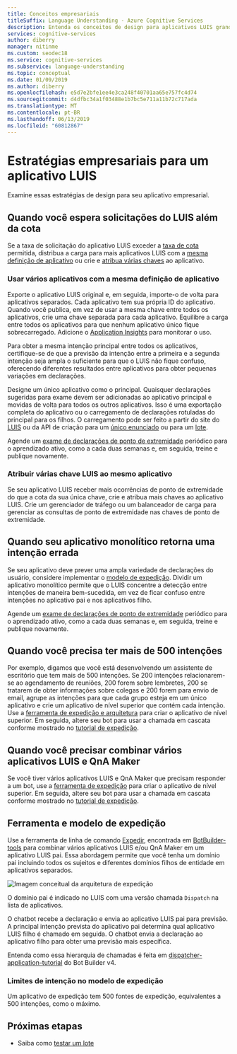 ```yaml
---
title: Conceitos empresariais
titleSuffix: Language Understanding - Azure Cognitive Services
description: Entenda os conceitos de design para aplicativos LUIS grandes ou em vários aplicativos, incluindo o LUIS e o QnA Maker juntos.
services: cognitive-services
author: diberry
manager: nitinme
ms.custom: seodec18
ms.service: cognitive-services
ms.subservice: language-understanding
ms.topic: conceptual
ms.date: 01/09/2019
ms.author: diberry
ms.openlocfilehash: e5d7e2bfe1ee4e3ca248f40701aa65e757fc4d74
ms.sourcegitcommit: d4dfbc34a1f03488e1b7bc5e711a11b72c717ada
ms.translationtype: MT
ms.contentlocale: pt-BR
ms.lasthandoff: 06/13/2019
ms.locfileid: "60812867"
---
```

# <a name="enterprise-strategies-for-a-luis-app"></a>Estratégias empresariais para um aplicativo LUIS
Examine essas estratégias de design para seu aplicativo empresarial.

## <a name="when-you-expect-luis-requests-beyond-the-quota"></a>Quando você espera solicitações do LUIS além da cota
Se a taxa de solicitação do aplicativo LUIS exceder a [taxa de cota](https://azure.microsoft.com/pricing/details/cognitive-services/language-understanding-intelligent-services/) permitida, distribua a carga para mais aplicativos LUIS com a [mesma definição de aplicativo](#use-multiple-apps-with-same-app-definition) ou crie e [atribua várias chaves](#assign-multiple-luis-keys-to-same-app) ao aplicativo. 

### <a name="use-multiple-apps-with-same-app-definition"></a>Usar vários aplicativos com a mesma definição de aplicativo
Exporte o aplicativo LUIS original e, em seguida, importe-o de volta para aplicativos separados. Cada aplicativo tem sua própria ID do aplicativo. Quando você publica, em vez de usar a mesma chave entre todos os aplicativos, crie uma chave separada para cada aplicativo. Equilibre a carga entre todos os aplicativos para que nenhum aplicativo único fique sobrecarregado. Adicione o [Application Insights](luis-tutorial-bot-csharp-appinsights.md) para monitorar o uso. 

Para obter a mesma intenção principal entre todos os aplicativos, certifique-se de que a previsão da intenção entre a primeira e a segunda intenção seja ampla o suficiente para que o LUIS não fique confuso, oferecendo diferentes resultados entre aplicativos para obter pequenas variações em declarações. 

Designe um único aplicativo como o principal. Quaisquer declarações sugeridas para exame devem ser adicionadas ao aplicativo principal e movidas de volta para todos os outros aplicativos. Isso é uma exportação completa do aplicativo ou o carregamento de declarações rotuladas do principal para os filhos. O carregamento pode ser feito a partir do site do [LUIS](luis-reference-regions.md) ou da API de criação para um [único enunciado](https://westus.dev.cognitive.microsoft.com/docs/services/5890b47c39e2bb17b84a55ff/operations/5890b47c39e2bb052c5b9c08) ou para um [lote](https://westus.dev.cognitive.microsoft.com/docs/services/5890b47c39e2bb17b84a55ff/operations/5890b47c39e2bb052c5b9c09). 

Agende um [exame de declarações de ponto de extremidade](luis-how-to-review-endpoint-utterances.md) periódico para o aprendizado ativo, como a cada duas semanas e, em seguida, treine e publique novamente. 

### <a name="assign-multiple-luis-keys-to-same-app"></a>Atribuir várias chave LUIS ao mesmo aplicativo
Se seu aplicativo LUIS receber mais ocorrências de ponto de extremidade do que a cota da sua única chave, crie e atribua mais chaves ao aplicativo LUIS. Crie um gerenciador de tráfego ou um balanceador de carga para gerenciar as consultas de ponto de extremidade nas chaves de ponto de extremidade. 

## <a name="when-your-monolithic-app-returns-wrong-intent"></a>Quando seu aplicativo monolítico retorna uma intenção errada
Se seu aplicativo deve prever uma ampla variedade de declarações do usuário, considere implementar o [modelo de expedição](#dispatch-tool-and-model). Dividir um aplicativo monolítico permite que o LUIS concentre a detecção entre intenções de maneira bem-sucedida, em vez de ficar confuso entre intenções no aplicativo pai e nos aplicativos filho. 

Agende um [exame de declarações de ponto de extremidade](luis-how-to-review-endpoint-utterances.md) periódico para o aprendizado ativo, como a cada duas semanas e, em seguida, treine e publique novamente. 

## <a name="when-you-need-to-have-more-than-500-intents"></a>Quando você precisa ter mais de 500 intenções
Por exemplo, digamos que você está desenvolvendo um assistente de escritório que tem mais de 500 intenções. Se 200 intenções relacionarem-se ao agendamento de reuniões, 200 forem sobre lembretes, 200 se tratarem de obter informações sobre colegas e 200 forem para envio de email, agrupe as intenções para que cada grupo esteja em um único aplicativo e crie um aplicativo de nível superior que contém cada intenção. Use a [ferramenta de expedição e arquitetura](#dispatch-tool-and-model) para criar o aplicativo de nível superior. Em seguida, altere seu bot para usar a chamada em cascata conforme mostrado no [tutorial de expedição][dispatcher-application-tutorial]. 

## <a name="when-you-need-to-combine-several-luis-and-qna-maker-apps"></a>Quando você precisar combinar vários aplicativos LUIS e QnA Maker
Se você tiver vários aplicativos LUIS e QnA Maker que precisam responder a um bot, use a [ferramenta de expedição](#dispatch-tool-and-model) para criar o aplicativo de nível superior. Em seguida, altere seu bot para usar a chamada em cascata conforme mostrado no [tutorial de expedição][dispatcher-application-tutorial]. 

## <a name="dispatch-tool-and-model"></a>Ferramenta e modelo de expedição
Use a ferramenta de linha de comando [Expedir][dispatch-tool], encontrada em [BotBuilder-tools](https://github.com/Microsoft/botbuilder-tools) para combinar vários aplicativos LUIS e/ou QnA Maker em um aplicativo LUIS pai. Essa abordagem permite que você tenha um domínio pai incluindo todos os sujeitos e diferentes domínios filhos de entidade em aplicativos separados. 

![Imagem conceitual da arquitetura de expedição](./media/luis-concept-enterprise/dispatch-architecture.png)

O domínio pai é indicado no LUIS com uma versão chamada `Dispatch` na lista de aplicativos. 

O chatbot recebe a declaração e envia ao aplicativo LUIS pai para previsão. A principal intenção prevista do aplicativo pai determina qual aplicativo LUIS filho é chamado em seguida. O chatbot envia a declaração ao aplicativo filho para obter uma previsão mais específica.

Entenda como essa hierarquia de chamadas é feita em [dispatcher-application-tutorial][dispatcher-application-tutorial] do Bot Builder v4.  

### <a name="intent-limits-in-dispatch-model"></a>Limites de intenção no modelo de expedição
Um aplicativo de expedição tem 500 fontes de expedição, equivalentes a 500 intenções, como o máximo. 

## <a name="next-steps"></a>Próximas etapas

* Saiba como [testar um lote](luis-how-to-batch-test.md)

[dispatcher-application-tutorial]: https://aka.ms/bot-dispatch
[dispatch-tool]: https://aka.ms/dispatch-tool
